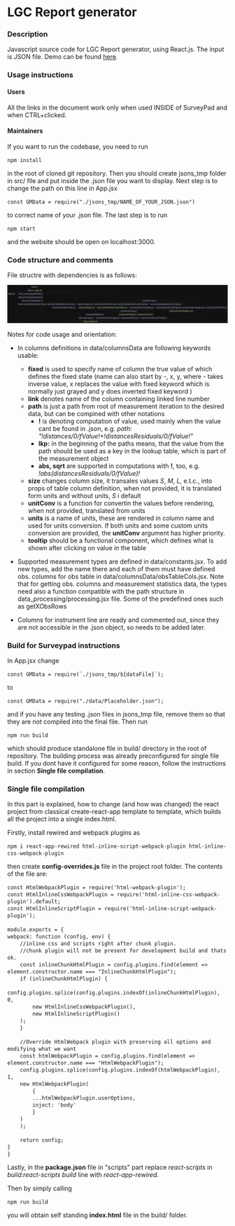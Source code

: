 # LGC Report generator

### Description

Javascript source code for LGC Report generator, using React.js. The input is JSON file. Demo can be found [here](https://ondini.github.io/lgcreportgenerator/).

### Usage instructions


#### Users

All the links in the document work only when used INSIDE of SurveyPad and when CTRL+clicked. 

#### Maintainers

If you want to run the codebase, you need to run 

    npm install 

in the root of cloned git repository. Then you should create jsons_tmp folder in src/ file and put inside the .json file you want to display. 
Next step is to change the path on this line in App.jsx 

    const GMData = require("./jsons_tmp/NAME_OF_YOUR_JSON.json")

to correct name of your .json file. The last step is to run 

    npm start

and the website should be open on localhost:3000.

### Code structure and comments

File structre with dependencies is as follows:

![file structure](https://github.com/ondini/lgcreportgenerator/blob/master/fileStruct.png)

Notes for code usage and orientation:
- In columns definitions in data/columnsData are following keywords usable: 
    - **fixed** is used to specify name of column the true value of which defines the fixed state (name can also start by -, x, y, where - takes inverse value, x replaces the value with fixed keyword which is normally just grayed and y does inverted fixed keyword )
    - **link** denotes name of the column containing linked line number
    - **path** is just a path from root of measurement iteration to the desired data, but can be compined with other notations
        - **!** is denoting computation of value, used mainly when the value cant be found in .json, e.g. *path: "!distances/0/fValue!+!distancesResiduals/0/fValue!"*
        - **lkp:** in the beginning of the paths means, that the value from the path should be used as a key in the lookup table, which is part of the measurement object
        - **abs, sqrt** are supported in computations with **!**, too, e.g. *!abs(distancesResiduals/0/fValue)!*
    - **size** changes column size, it transales values *S*, *M*, *L*, e.t.c., into props of table column definition, when not provided, it is translated form units and without units, *S* i default
    - **unitConv** is a function for convertin the values before rendering, when not provided, translated from units
    - **units** is a name of units, these are rendered in column name and used for units conversion. If both units and some custom units conversion are provided, the **unitConv** argument has higher priority.
    - **tooltip** should be a functional component, which defines what is shown after clicking on value in the table

- Supported measurement types are defined in data/constants.jsx. To add new types, add the name there and each of them must have defined obs. columns for obs table in data/columnsData/obsTableCols.jsx. Note that for getting obs. columns and measurement statistics data, the types need also a function compatible with the path structure in data_processing/processing.jsx file. Some of the predefined ones such as getXObsRows

- Columns for instrument line are ready and commented out, since they are not accessible in the .json object, so needs to be added later.

### Build for Surveypad instructions

In App.jsx change

    const GMData = require(`./jsons_tmp/${dataFile}`);

to

    const GMData = require("./data/Placeholder.json");

and if you have any testing .json files in jsons_tmp file, remove them so that they are not compiled into the final file.
Then run

    npm run build

which should produce standalone file in build/ directory in the root of repository. The building process was already preconfigured for single file build. If you dont have it configured for some reason, follow the instructions in section **Single file compilation**.

### Single file compilation

In this part is explained, how to change (and how was changed) the react project from classical create-react-app template to template, which builds all the project into a single index.html.

Firstly, install rewired and webpack plugins as

    npm i react-app-rewired html-inline-script-webpack-plugin html-inline-css-webpack-plugin

then create **config-overrides.js** file in the project root folder.
The contents of the file are:

    const HtmlWebpackPlugin = require('html-webpack-plugin');
    const HtmlInlineCssWebpackPlugin = require('html-inline-css-webpack-plugin').default;
    const HtmlInlineScriptPlugin = require('html-inline-script-webpack-plugin');

    module.exports = {
    webpack: function (config, env) {
        //inline css and scripts right after chunk plugin.
        //chunk plugin will not be present for development build and thats ok.
        const inlineChunkHtmlPlugin = config.plugins.find(element => element.constructor.name === "InlineChunkHtmlPlugin");
        if (inlineChunkHtmlPlugin) {
        config.plugins.splice(config.plugins.indexOf(inlineChunkHtmlPlugin), 0,
            new HtmlInlineCssWebpackPlugin(),
            new HtmlInlineScriptPlugin()
        );
        }

        //Override HtmlWebpack plugin with preserving all options and modifying what we want
        const htmlWebpackPlugin = config.plugins.find(element => element.constructor.name === "HtmlWebpackPlugin");
        config.plugins.splice(config.plugins.indexOf(htmlWebpackPlugin), 1,
        new HtmlWebpackPlugin(
            {
            ...htmlWebpackPlugin.userOptions,
            inject: 'body'
            }
        )
        );

        return config;
    }
    }

Lastly, in the **package.json** file in "scripts" part replace _react-scripts_ in _build:react-scripts build_ line with _react-app-rewired_.

Then by simply calling

    npm run build

you will obtain self standing **index.html** file in the build/ folder.

